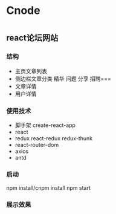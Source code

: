 ﻿# Cnode
 #
##  react论坛网站 ##
###  结构  ###
+ 主页文章列表 
+ 侧边栏文章分类 精华 问题 分享 招聘===
+ 文章详情
+ 用户详情

###  使用技术  ###
+ 脚手架 create-react-app
+ react 
+ redux react-redux redux-thunk 
+ react-router-dom
+ axios
+ antd
### 启动 ###
npm install/cnpm install
npm start


###  展示效果  ###
[my-logo.png]: <./page.png> "my-logo"


